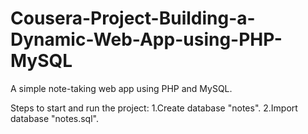 # Cousera-Project-Building-a-Dynamic-Web-App-using-PHP-MySQL
A simple note-taking web app using PHP and MySQL.

Steps to start and run the project:
1.Create database "notes".
2.Import database "notes.sql".
